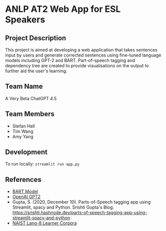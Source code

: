 # ANLP AT2 Web App for ESL Speakers

## Project Description
This project is aimed at developing a web application that takes sentences input by users and generate corrected sentences using fine-tuned language models including GPT-2 and BART. Part-of-speech tagging and dependency tree are created to provide visualisations on the output to further aid the user's learning.

## Team Name
A Very Beta ChatGPT 4.5

## Team Members
- Stefan Hall
- Tim Wang
- Amy Yang


## Development
To run locally:
`streamlit run app.py`


## References
- [BART Model](https://huggingface.co/docs/transformers/main/en/model_doc/bart)
- [OpenAI GPT2](https://huggingface.co/docs/transformers/main/en/model_doc/gpt2#overview)
- Gupta, S. (2020, December 10). Parts-of-Speech tagging app using Streamlit, spacy and Python. Srishti Gupta's Blog. https://srishti.hashnode.dev/parts-of-speech-tagging-app-using-streamlit-spacy-and-python
- [NAIST Lang-8 Learner Corpora](https://sites.google.com/site/naistlang8corpora/home?authuser=0)